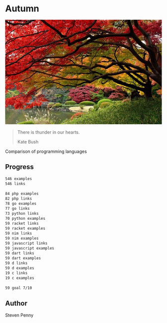 # Autumn

![hero](docs/image.jpg)

> There is thunder in our hearts.
>
> Kate Bush

Comparison of programming languages

## Progress

~~~
546 examples
546 links

84 php examples
82 php links
78 go examples
77 go links
73 python links
70 python examples
59 racket links
59 racket examples
59 nim links
59 nim examples
59 javascript links
59 javascript examples
59 dart links
59 dart examples
59 d links
59 d examples
19 c links
19 c examples

59 goal 7/10
~~~

## Author

Steven Penny
